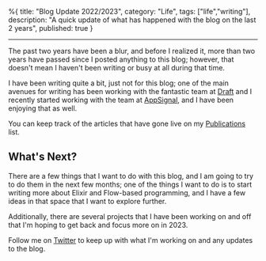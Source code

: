 %{
title: "Blog Update 2022/2023",
category: "Life",
tags: ["life","writing"],
description: "A quick update of what has happened with the blog on the last 2 years",
published: true
}

---

The past two years have been a blur, and before I realized it, more than two years have passed since I posted anything to this blog; however, that doesn't mean I haven't been writing or busy at all during that time.

I have been writing quite a bit, just not for this blog; one of the main avenues for writing has been working with the fantastic team at [Draft](https://draft.dev) and I recently started working with the team at  [AppSignal](https://appsignal.com), and I have been enjoying that as well.

You can keep track of the articles that have gone live on my [Publications](https://allanmacgregor.com/publications) list.

## What's Next?

There are a few things that I want to do with this blog, and I am going to try to do them in the next few months; one of the things I want to do is to start writing more about Elixir and Flow-based programming, and I have a few ideas in that space that I want to explore further.

Additionally, there are several projects that I have been working on and off that I'm hoping to get back and focus more on in 2023.

Follow me on [Twitter](https://twitter.com/allanmacgregor) to keep up with what I'm working on and any updates to the blog.

